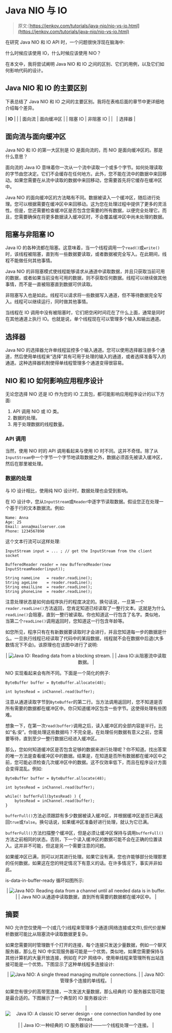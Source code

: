 # Java NIO 与 IO

> 原文:[https://jenkov.com/tutorials/java-nio/nio-vs-io.html](https://jenkov.com/tutorials/java-nio/nio-vs-io.html)

在研究 Java NIO 和 IO API 时，一个问题很快浮现在脑海中:

什么时候应该使用 IO，什么时候应该使用 NIO？

在本文中，我将尝试阐明 Java NIO 和 IO 之间的区别、它们的用例，以及它们如何影响代码的设计。

## Java NIO 和 IO 的主要区别

下表总结了 Java NIO 和 IO 之间的主要区别。我将在表格后面的章节中更详细地介绍每个差异。

| **IO** |  |
| 面向流 | 面向缓冲区 |
| 阻塞 IO | 非阻塞 IO |
|   | 选择器 |

## 面向流与面向缓冲区

Java NIO 和 IO 的第一大区别是 IO 是面向流的，而 NIO 是面向缓冲区的。那是什么意思？

面向流的 Java IO 意味着你一次从一个流中读取一个或多个字节。如何处理读取的字节由您决定。它们不会缓存在任何地方。此外，您不能在流中的数据中来回移动。如果您需要在从流中读取的数据中来回移动，您需要首先将它缓存在缓冲区中。

Java NIO 的面向缓冲区的方法略有不同。数据被读入一个缓冲区，随后进行处理。您可以根据需要在缓冲区中来回移动。这为您在处理过程中提供了更多的灵活性。但是，您还需要检查缓冲区是否包含您需要的所有数据，以便完全处理它。而且，您需要确保在将更多数据读入缓冲区时，不会覆盖缓冲区中尚未处理的数据。

## 阻塞与非阻塞 IO

Java IO 的各种流都在阻塞。这意味着，当一个线程调用一个`read()`或`write()`时，该线程被阻塞，直到有一些数据要读取，或者数据被完全写入。在此期间，线程不能做任何其他事情。

Java NIO 的非阻塞模式使线程能够请求从通道中读取数据，并且只获取当前可用的数据，或者如果当前没有可用的数据，则不获取任何数据。线程可以继续做其他事情，而不是一直被阻塞直到数据可供读取。

非阻塞写入也是如此。线程可以请求将一些数据写入通道，但不等待数据完全写入。线程可以继续运行，同时做其他事情。

当线程在 IO 调用中没有被阻塞时，它们把空闲时间花在了什么上面，通常是同时在其他通道上执行 IO。也就是说，单个线程现在可以管理多个输入和输出通道。

## 选择器

Java NIO 的选择器允许单线程监控多个输入通道。您可以使用选择器注册多个通道，然后使用单线程来“选择”具有可用于处理的输入的通道，或者选择准备写入的通道。这种选择器机制使得单线程管理多个通道变得很容易。

## NIO 和 IO 如何影响应用程序设计

无论您选择 NIO 还是 IO 作为您的 IO 工具包，都可能影响应用程序设计的以下方面:

1.  API 调用 NIO 或 IO 类。
2.  数据的处理。
3.  用于处理数据的线程数量。

### API 调用

当然，使用 NIO 时的 API 调用看起来与使用 IO 时不同。这并不奇怪。除了从`InputStream`中一个字节一个字节地读取数据之外，数据必须首先被读入缓冲区，然后在那里被处理。

### 数据的处理

与 IO 设计相比，使用纯 NIO 设计时，数据处理也会受到影响。

在 IO 设计中，您从`InputStream`或`Reader`中逐字节读取数据。假设您正在处理一个基于行的文本数据流。例如:

```
Name: Anna
Age: 25
Email: anna@mailserver.com
Phone: 1234567890

```

这个文本行流可以这样处理:

```
InputStream input = ... ; // get the InputStream from the client socket

BufferedReader reader = new BufferedReader(new InputStreamReader(input));

String nameLine   = reader.readLine();
String ageLine    = reader.readLine();
String emailLine  = reader.readLine();
String phoneLine  = reader.readLine();

```

注意处理状态是如何由程序执行的程度决定的。换句话说，一旦第一个`reader.readLine()`方法返回，您肯定知道已经读取了一整行文本。这就是为什么`readLine()`会阻塞，直到一整行被读取。你也知道这一行包含了名字。类似地，当第二个`readLine()`调用返回时，您知道这一行包含年龄等。

如您所见，程序只有在有新数据要读取时才会进行，并且您知道每一步的数据是什么。一旦执行线程已经读取了代码中的某段数据，线程就不会在数据中后退(大多数情况下不会)。该原理也在该图中进行了说明:

<center>

| ![Java IO: Reading data from a blocking stream.](../Images/4b44eb0c4af770812cce3a8addbab3c9.png) |
| Java IO:从阻塞流中读取数据。 |

</center>

NIO 实现看起来会有所不同。下面是一个简化的例子:

```
ByteBuffer buffer = ByteBuffer.allocate(48);

int bytesRead = inChannel.read(buffer);

```

注意从通道读取字节到`ByteBuffer`的第二行。当方法调用返回时，您不知道是否所有需要的数据都在缓冲区中。你只知道缓冲区包含一些字节。这使得处理有些困难。

想象一下，在第一次`read(buffer)`调用之后，读入缓冲区的全部内容是半行。比如“名:安”。你能处理这些数据吗？不完全是。在处理任何数据有意义之前，您需要等待，直到至少一整行数据已经进入缓冲区。

那么，您如何知道缓冲区是否包含足够的数据来进行处理呢？你不知道。找出答案的唯一方法是查看缓冲区中的数据。结果是，在知道是否所有数据都在缓冲区中之前，您可能必须检查几次缓冲区中的数据。这不仅效率低下，而且在程序设计方面会变得混乱。例如:

```
ByteBuffer buffer = ByteBuffer.allocate(48);

int bytesRead = inChannel.read(buffer);

while(! bufferFull(bytesRead) ) {
    bytesRead = inChannel.read(buffer);
}

```

`bufferFull()`方法必须跟踪有多少数据被读入缓冲区，并根据缓冲区是否已满返回`true`或`false`。换句话说，如果缓冲区准备好进行处理，就认为它已满。

`bufferFull()`方法扫描整个缓冲区，但是必须让缓冲区保持与调用`bufferFull()`方法之前相同的状态。否则，下一个读入缓冲区的数据可能不会在正确的位置读入。这并非不可能，但这是另一个需要注意的问题。

如果缓冲区已满，则可以对其进行处理。如果它没有满，您也许能够部分处理那里的任何数据，如果这在您的特定情况下有意义的话。在许多情况下，事实并非如此。

is-data-in-buffer-ready 循环如图所示:

<center>

| ![Java NIO: Reading data from a channel until all needed data is in buffer.](../Images/e0c348f1529cb10bb408d96d49dedb01.png) |
| Java NIO:从通道中读取数据，直到所有需要的数据都在缓冲区中。 |

</center>

## 摘要

NIO 允许您仅使用一个(或几个)线程来管理多个通道(网络连接或文件),但代价是解析数据可能比从阻塞流中读取数据更复杂。

如果您需要同时管理数千个打开的连接，每个连接只发送少量数据，例如一个聊天服务器，那么在 NIO 中实现服务器可能是一个优势。类似地，如果您需要保持与其他计算机的大量开放连接，例如在 P2P 网络中，使用单线程来管理所有出站连接可能是一个优势。下图显示了这种单线程多连接设计:

<center>

| ![Java NIO: A single thread managing multiple connections.](../Images/d2d36355fb1e62b0acd905c6c22f77c4.png) |
| Java NIO:管理多个连接的单线程。 |

</center>

如果您有很少的高带宽连接，一次发送大量数据，那么经典的 IO 服务器实现可能是最合适的。下图展示了一个典型的 IO 服务器设计:

<center>

| ![Java IO: A classic IO server design - one connection handled by one thread.](../Images/b7cdc23d0a5ab8e9b70bc792779672f4.png) |
| Java IO:一种经典的 IO 服务器设计——一个线程处理一个连接。 |

</center>
